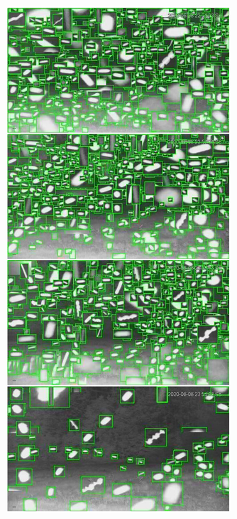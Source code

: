 ![20200606-222041-225046](in/20200606/20200606-222041-225046_0_.jpg)
![20200606-225051-232056](in/20200606/20200606-225051-232056_0_.jpg)
![20200606-232101-235106](in/20200606/20200606-232101-235106_0_.jpg)
![20200606-235111-000001](in/20200606/20200606-235111-000001_0_.jpg)
